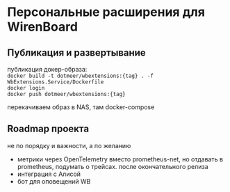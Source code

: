 # Персональные расширения для WirenBoard

## Публикация и развертывание

публикация докер-образа:   
`docker build -t dotmeer/wbextensions:{tag} . -f WbExtensions.Service/Dockerfile`   
`docker login`   
`docker push dotmeer/wbextensions:{tag}`

перекачиваем образ в NAS, там docker-compose

## Roadmap проекта

не по порядку и важности, а по желанию

* метрики через OpenTelemetry вместо prometheus-net, но отдавать в prometheus, подумать о трейсах. после окончательного релиза
* интеграция с Алисой
* бот для оповещений WB